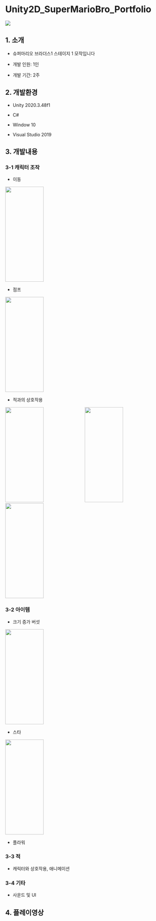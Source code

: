 # Unity2D_SuperMarioBro_Portfolio
<img src="https://github.com/user-attachments/assets/0ba0b8cf-76ed-4881-a925-978ad3556eea"/>

## 1. 소개

+ 슈퍼마리오 브라더스1 스테이지 1 모작입니다

+ 개발 인원: 1인

+ 개발 기간: 2주

## 2. 개발환경
+ Unity 2020.3.48f1
  
+ C#
  
+ Window 10
  
+ Visual Studio 2019
  
## 3. 개발내용
### 3-1 캐릭터 조작
+ 이동
<img src="https://github.com/user-attachments/assets/5d7a5adf-922a-429d-849b-84729719d879" width="49%" height="300">


+ 점프
<img src="https://github.com/user-attachments/assets/45011358-cc8f-43c3-8643-7474288a71b0" width="49%" height="300">

+ 적과의 상호작용
<img src="https://github.com/user-attachments/assets/c7649d85-aa31-4406-8fad-180035bd9386" width="49%" height="300">
<img src="https://github.com/user-attachments/assets/6310daa3-d7e6-460b-95fe-52899f49c2fc" width="49%" height="300">
<img src="https://github.com/user-attachments/assets/b5988df6-4e6d-47ae-912c-7e54cb68f02e" width="49%" height="300">

### 3-2 아이템
+ 크기 증가 버섯
<img src="https://github.com/user-attachments/assets/04d2d580-3832-49a8-981e-00bdf3594870" width="49%" height="300">

+ 스타
<img src="https://github.com/user-attachments/assets/1e15bb65-8458-4847-a899-f0f14c154467" width="49%" height="300">

+ 플라워

### 3-3 적
+ 캐릭터와 상호작용, 애니메이션
### 3-4 기타
+ 사운드 및 UI
  
## 4. 플레이영상

